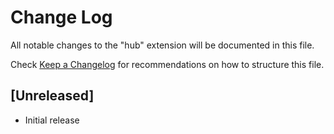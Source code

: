 # Change Log

All notable changes to the "hub" extension will be documented in this file.

Check [Keep a Changelog](http://keepachangelog.com/) for recommendations on how to structure this file.

## [Unreleased]

- Initial release
